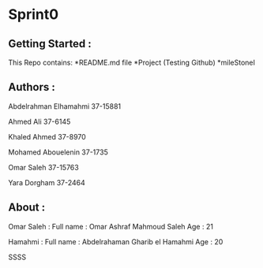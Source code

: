  #  Sprint0

## Getting Started :

This Repo contains:
*README.md file
*Project (Testing Github)
*mileStoneI


## Authors :

Abdelrahman Elhamahmi 37-15881

Ahmed Ali 			  37-6145

Khaled Ahmed	 	  37-8970

Mohamed Abouelenin 	  37-1735

Omar Saleh		 	  37-15763

Yara Dorgham		  37-2464

## About :

Omar Saleh :
Full name : Omar Ashraf Mahmoud Saleh
Age : 21

Hamahmi :
Full name : Abdelrahaman Gharib el Hamahmi 
Age : 20

SSSS


